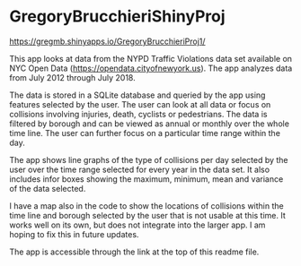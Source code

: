 # GregoryBrucchieriShinyProj

https://gregmb.shinyapps.io/GregoryBrucchieriProj1/

This app looks at data from the NYPD Traffic Violations data set available on NYC Open Data (https://opendata.cityofnewyork.us). The app analyzes data from July 2012 through July 2018.

The data is stored in a SQLite database and queried by the app using features selected by the user. The user can look at all data or focus on collisions involving injuries, death, cyclists or pedestrians. The data is filtered by borough and can be viewed as annual or monthly over the whole time line. The user can further focus on a particular time range within the day.

The app shows line graphs of the type of collisions per day selected by the user over the time range selected for every year in the data set. It also includes infor boxes showing the maximum, minimum, mean and variance of the data selected.

I have a map also in the code to show the locations of collisions within the time line and borough selected by the user that is not usable at this time. It works well on its own, but does not integrate into the larger app. I am hoping to fix this in future updates.

The app is accessible through the link at the top of this readme file.

